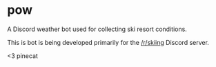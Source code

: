 # pow

A Discord weather bot used for collecting ski resort conditions.

This is bot is being developed primarily for the [/r/skiing](https://reddit.com/r/skiing) Discord server.

<3 pinecat

